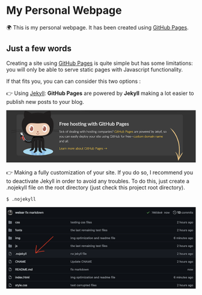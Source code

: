 # My Personal Webpage

:earth_africa: This is my personal webpage. It has been created using [GitHub Pages](https://pages.github.com/).

## Just a few words

Creating a site using [GitHub Pages](https://pages.github.com/) is quite simple but has some limitations: you will only be able to serve static pages with Javascript functionality.

If that fits you, you can can consider this two options :

:point_right: Using [Jekyll](https://docs.github.com/en/github/working-with-github-pages/setting-up-a-github-pages-site-with-jekyll): **GitHub Pages** are powered by **Jekyll** making a lot easier to publish new posts to your blog.

![GitHub Pages powered by Jekyll](img/readme_jekyll.png)


:point_right: Making a fully customization of your site. If you do so, I recommend you to deactivate Jekyll in order to avoid any troubles. To do this, just create a .nojekyll file on the root directory (just check this project root directory).

    $ .nojekyll

![nojekyll file](img/readme_repo.png)


